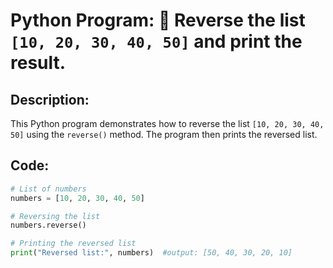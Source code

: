# Python Program: 🔄 Reverse the list `[10, 20, 30, 40, 50]` and print the result.

## Description:
This Python program demonstrates how to reverse the list `[10, 20, 30, 40, 50]` using the `reverse()` method. The program then prints the reversed list.

## Code:
```python
# List of numbers
numbers = [10, 20, 30, 40, 50]

# Reversing the list
numbers.reverse()

# Printing the reversed list
print("Reversed list:", numbers)  #output: [50, 40, 30, 20, 10]
